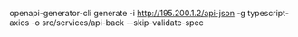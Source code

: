 openapi-generator-cli generate -i http://195.200.1.2/api-json -g typescript-axios -o src/services/api-back --skip-validate-spec